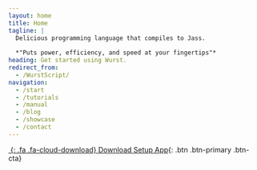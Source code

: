 ```yaml
---
layout: home
title: Home
tagline: |
  Delicious programming language that compiles to Jass.
  
  *"Puts power, efficiency, and speed at your fingertips"*
heading: Get started using Wurst.
redirect_from:
  - /WurstScript/
navigation:
  - /start
  - /tutorials
  - /manual
  - /blog
  - /showcase
  - /contact
---
```


<div class="cta-container">

[*&nbsp;*{: .fa .fa-cloud-download} Download Setup App](http://peeeq.de/hudson/job/WurstSetup/lastSuccessfulBuild/artifact/downloads/WurstSetup.jar){: .btn .btn-primary .btn-cta}

</div>
